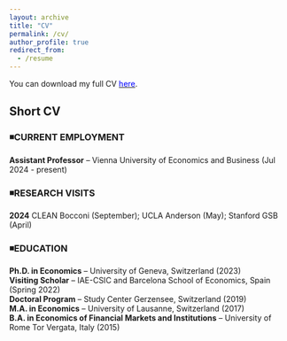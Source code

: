 ```yaml
---
layout: archive
title: "CV"
permalink: /cv/
author_profile: true
redirect_from:
  - /resume
---
```


You can download my full CV [<span style="color:blue">here</span>](https://federicabraccioli.github.io/files/Braccioli_CV.pdf). <br />

## Short CV 

### ◾CURRENT EMPLOYMENT  <br />
**Assistant Professor** – Vienna University of Economics and Business (Jul 2024 - present)

### ◾RESEARCH VISITS  <br />
**2024** CLEAN Bocconi (September); UCLA Anderson (May); Stanford GSB (April) <br />

### ◾EDUCATION <br />
**Ph.D. in Economics** – University of Geneva, Switzerland (2023) <br />
**Visiting Scholar** – IAE-CSIC and Barcelona School of Economics, Spain (Spring 2022) <br />
**Doctoral Program** – Study Center Gerzensee, Switzerland (2019) <br />
**M.A. in Economics** – University of Lausanne, Switzerland (2017)  <br />
**B.A. in Economics of Financial Markets and Institutions** – University of Rome Tor Vergata, Italy (2015)  <br />
<br/>
<br />
